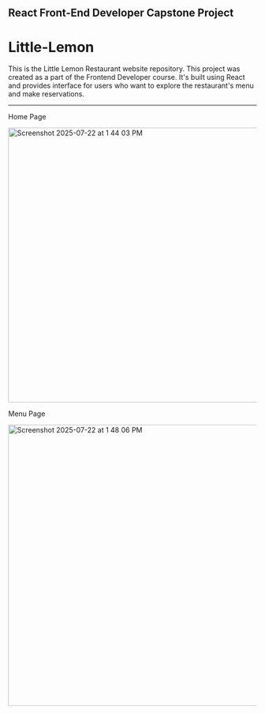 ## React Front-End Developer Capstone Project

# Little-Lemon

<p>
This is the Little Lemon Restaurant website repository. This project was created as a part of the Frontend Developer course. It's built using React and provides interface for users who want to explore the restaurant's menu and make reservations.
</p>

--------

Home Page

<img width="1253" height="556" alt="Screenshot 2025-07-22 at 1 44 03 PM" src="https://github.com/user-attachments/assets/517a80c0-5f8c-4e61-a1d5-136a56b638e2" />

Menu Page

<img width="1223" height="569" alt="Screenshot 2025-07-22 at 1 48 06 PM" src="https://github.com/user-attachments/assets/5671ec49-8d21-4188-bbd1-1fbf96f5e4fa" />
